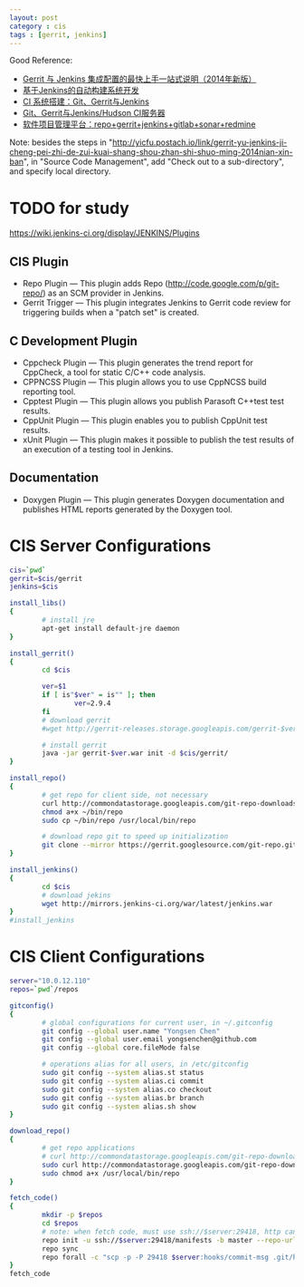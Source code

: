 ```yaml
---
layout: post
category : cis
tags : [gerrit, jenkins]
---
```


Good Reference:

* [Gerrit 与 Jenkins 集成配置的最快上手一站式说明（2014年新版）](http://yicfu.postach.io/link/gerrit-yu-jenkins-ji-cheng-pei-zhi-de-zui-kuai-shang-shou-zhan-shi-shuo-ming-2014nian-xin-ban)
* [基于Jenkins的自动构建系统开发](http://kurenai.elastos.org/2013/05/29/%E5%9F%BA%E4%BA%8Ejenkins%E7%9A%84%E8%87%AA%E5%8A%A8%E6%9E%84%E5%BB%BA%E7%B3%BB%E7%BB%9F%E5%BC%80%E5%8F%91/)
* [CI 系统搭建：Git、Gerrit与Jenkins](http://blog.csdn.net/williamwanglei/article/details/38498465)
* [Git、Gerrit与Jenkins/Hudson CI服务器](http://www.infoq.com/cn/articles/Gerrit-jenkins-hudson/)
* [软件项目管理平台：repo+gerrit+jenkins+gitlab+sonar+redmine](http://blog.csdn.net/threesan333/article/details/38063495)

Note: besides the steps in "http://yicfu.postach.io/link/gerrit-yu-jenkins-ji-cheng-pei-zhi-de-zui-kuai-shang-shou-zhan-shi-shuo-ming-2014nian-xin-ban", in "Source Code Management", add "Check out to a sub-directory", and specify local directory.

# TODO for study

https://wiki.jenkins-ci.org/display/JENKINS/Plugins

## CIS Plugin

* Repo Plugin — This plugin adds Repo (http://code.google.com/p/git-repo/) as an SCM provider in Jenkins.
* Gerrit Trigger — This plugin integrates Jenkins to Gerrit code review for triggering builds when a "patch set" is created. 

## C Development Plugin

* Cppcheck Plugin — This plugin generates the trend report for CppCheck, a tool for static C/C++ code analysis.
* CPPNCSS Plugin — This plugin allows you to use CppNCSS build reporting tool.
* Cpptest Plugin — This plugin allows you publish Parasoft C++test test results. 
* CppUnit Plugin — This plugin enables you to publish CppUnit test results.
* xUnit Plugin — This plugin makes it possible to publish the test results of an execution of a testing tool in Jenkins.

## Documentation

* Doxygen Plugin — This plugin generates Doxygen documentation and publishes HTML reports generated by the Doxygen tool.

# CIS Server Configurations

```sh
cis=`pwd`
gerrit=$cis/gerrit
jenkins=$cis

install_libs()
{
        # install jre
        apt-get install default-jre daemon
}

install_gerrit()
{
        cd $cis

        ver=$1
        if [ is"$ver" = is"" ]; then
                ver=2.9.4
        fi
        # download gerrit
        #wget http://gerrit-releases.storage.googleapis.com/gerrit-$ver.war

        # install gerrit
        java -jar gerrit-$ver.war init -d $cis/gerrit/
}

install_repo()
{
        # get repo for client side, not necessary
        curl http://commondatastorage.googleapis.com/git-repo-downloads/repo > ~/bin/repo
        chmod a+x ~/bin/repo
        sudo cp ~/bin/repo /usr/local/bin/repo

        # download repo git to speed up initialization
        git clone --mirror https://gerrit.googlesource.com/git-repo.git $gerrit/git/git-repo.git
}

install_jenkins()
{
        cd $cis
        # download jekins
        wget http://mirrors.jenkins-ci.org/war/latest/jenkins.war
}
#install_jenkins
```

# CIS Client Configurations

```sh
server="10.0.12.110"
repos=`pwd`/repos

gitconfig()
{
        # global configurations for current user, in ~/.gitconfig
        git config --global user.name "Yongsen Chen"
        git config --global user.email yongsenchen@github.com
        git config --global core.fileMode false

        # operations alias for all users, in /etc/gitconfig
        sudo git config --system alias.st status
        sudo git config --system alias.ci commit
        sudo git config --system alias.co checkout
        sudo git config --system alias.br branch
        sudo git config --system alias.sh show
}

download_repo()
{
        # get repo applications
        # curl http://commondatastorage.googleapis.com/git-repo-downloads/repo > ~/bin/repo
        sudo curl http://commondatastorage.googleapis.com/git-repo-downloads/repo > /usr/local/bin/repo
        sudo chmod a+x /usr/local/bin/repo
}

fetch_code()
{
        mkdir -p $repos
        cd $repos
        # note: when fetch code, must use ssh://$server:29418, http can't work
        repo init -u ssh://$server:29418/manifests -b master --repo-url=ssh://$server:29418/git-repo.git
        repo sync
        repo forall -c "scp -p -P 29418 $server:hooks/commit-msg .git/hooks/"
}
fetch_code
```
